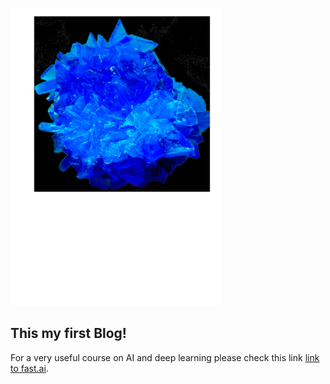 ![Image of fast.ai logo](images/cristallo_solf_rame.png)
## This my first Blog!

For a very useful course on AI and deep learning please check this link [link to fast.ai](https://www.fast.ai).
